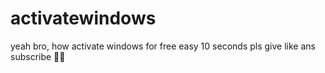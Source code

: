 # activatewindows
yeah bro, how activate windows for free easy 10 seconds pls give like ans subscribe 🤑🤑
